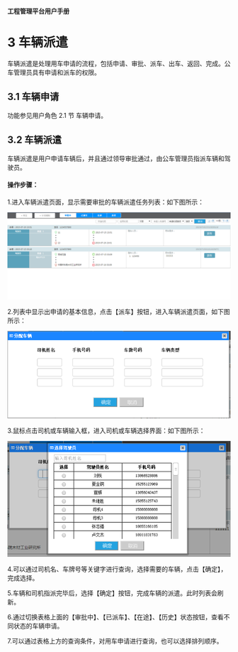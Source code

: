 **工程管理平台用户手册**

# 3  车辆派遣 #
车辆派遣是处理用车申请的流程，包括申请、审批、派车、出车、返回、完成。公车管理员具有申请和派车的权限。

## 3.1  车辆申请 #
功能参见用户角色 2.1 节 车辆申请。

## 3.2 车辆派遣 #
车辆派遣是用户申请车辆后，并且通过领导审批通过，由公车管理员指派车辆和驾驶员。
#### 操作步骤：
1.进入车辆派遣页面，显示需要审批的车辆派遣任务列表：如下图所示：

![image](https://github.com/VMPTeam/vmp/raw/master/docs/06UserManual/images/013.png)

2.列表中显示出申请的基本信息，点击【派车】按钮，进入车辆派遣页面，如下图所示：

![image](https://github.com/VMPTeam/vmp/raw/master/docs/06UserManual/images/014.png)

3.鼠标点击司机或车辆输入框，进入司机或车辆选择界面：如下图所示：

![image](https://github.com/VMPTeam/vmp/raw/master/docs/06UserManual/images/015.png)

4.可以通过司机名、车牌号等关键字进行查询，选择需要的车辆，点击【确定】，完成选择。

5.车辆和司机指派完毕后，选择【确定】按钮，完成车辆的派遣。此时列表会刷新。

6.通过切换表格上面的【审批中】、【已派车】、【在途】、【历史】状态按钮，查看不同状态的车辆申请。

7.可以通过表格上方的查询条件，对用车申请进行查询，也可以选择排列顺序。

